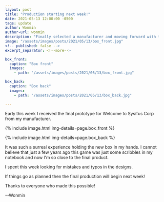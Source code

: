 ```yaml
---
layout: post
title: "Production starting next week!"
date: 2021-05-13 12:00:00 -0500
tags: update
author: Wonmin
author-url: wonmin
description: "Finally selected a manufacturer and moving forward with the final production!"
image: "/assets/images/posts/2021/05/13/box_front.jpg"
<!-- published: false -->
excerpt_separator: <!--more-->

box_front:
  caption: "Box front"
  images:
    - path: "/assets/images/posts/2021/05/13/box_front.jpg"

box_back:
  caption: "Box back"
  images:
    - path: "/assets/images/posts/2021/05/13/box_back.jpg"

---
```


Early this week I received the final prototype for Welcome to Sysifus Corp from my manufacturer.

{% include image.html img-details=page.box_front %}

<!--more-->

{% include image.html img-details=page.box_back %}

It was such a surreal experience holding the new box in my hands. I cannot believe that just a few years ago this game was just some scribbles in my notebook and now I'm so close to the final product.

I spent this week looking for mistakes and typos in the designs.

If things go as planned then the final production will begin next week!

Thanks to everyone who made this possible!


--Wonmin
